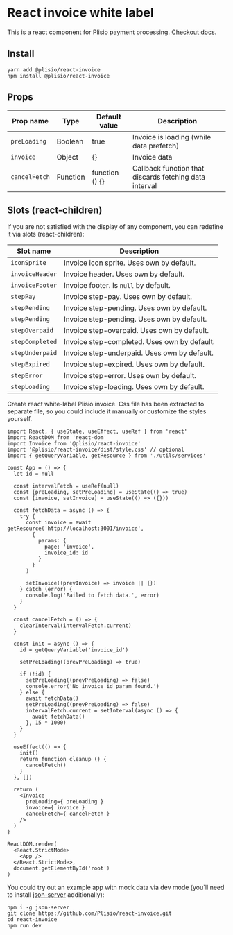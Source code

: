 # React invoice white label
This is a react component for Plisio payment processing.
[Checkout docs](https://plisio.net/documentation/endpoints/create-an-invoice).

## Install
```
yarn add @plisio/react-invoice
npm install @plisio/react-invoice
```

## Props
| Prop name | Type | Default value | Description |
| ----- | ---- | ------------- | ----------- |
| `preLoading` | Boolean | true | Invoice is loading (while data prefetch) |
| `invoice` | Object | {} | Invoice data |
| `cancelFetch` | Function | function () {} | Callback function that discards fetching data interval |


## Slots (react-children)
If you are not satisfied with the display of any component, you can redefine it via slots (react-children):

| Slot name | Description |
| ----- | ----------- |
| `iconSprite` | Invoice icon sprite. Uses own by default. |
| `invoiceHeader` | Invoice header. Uses own by default. |
| `invoiceFooter` | Invoice footer. Is ```null``` by default. |
| `stepPay` | Invoice step-pay. Uses own by default. |
| `stepPending` | Invoice step-pending. Uses own by default. |
| `stepPending` | Invoice step-pending. Uses own by default. |
| `stepOverpaid` | Invoice step-overpaid. Uses own by default. |
| `stepCompleted` | Invoice step-completed. Uses own by default. |
| `stepUnderpaid` | Invoice step-underpaid. Uses own by default. |
| `stepExpired` | Invoice step-expired. Uses own by default. |
| `stepError` | Invoice step-error. Uses own by default. |
| `stepLoading` | Invoice step-loading. Uses own by default. |


Create react white-label Plisio invoice. Css file has been extracted to separate file, so you could include it manually or customize the styles yourself.

```
import React, { useState, useEffect, useRef } from 'react'
import ReactDOM from 'react-dom'
import Invoice from '@plisio/react-invoice'
import '@plisio/react-invoice/dist/style.css' // optional
import { getQueryVariable, getResource } from './utils/services'

const App = () => {
  let id = null

  const intervalFetch = useRef(null)
  const [preLoading, setPreLoading] = useState(() => true)
  const [invoice, setInvoice] = useState(() => ({}))

  const fetchData = async () => {
    try {
      const invoice = await getResource('http://localhost:3001/invoice',
        {
          params: {
            page: 'invoice',
            invoice_id: id
          }
        }
      )

      setInvoice((prevInvoice) => invoice || {})
    } catch (error) {
      console.log('Failed to fetch data.', error)
    }
  }

  const cancelFetch = () => {
    clearInterval(intervalFetch.current)
  }

  const init = async () => {
    id = getQueryVariable('invoice_id')

    setPreLoading((prevPreLoading) => true)

    if (!id) {
      setPreLoading((prevPreLoading) => false)
      console.error('No invoice_id param found.')
    } else {
      await fetchData()
      setPreLoading((prevPreLoading) => false)
      intervalFetch.current = setInterval(async () => {
        await fetchData()
      }, 15 * 1000)
    }
  }

  useEffect(() => {
    init()
    return function cleanup () {
      cancelFetch()
    }
  }, [])

  return (
    <Invoice
      preLoading={ preLoading }
      invoice={ invoice }
      cancelFetch={ cancelFetch }
    />
  )
}

ReactDOM.render(
  <React.StrictMode>
    <App />
  </React.StrictMode>,
  document.getElementById('root')
)
```

You could try out an example app with mock data via dev mode (you`ll need to install [json-server](https://www.npmjs.com/package/json-server) additionally):

```
npm i -g json-server
git clone https://github.com/Plisio/react-invoice.git
cd react-invoice
npm run dev
```
